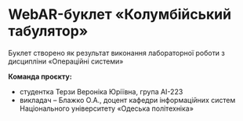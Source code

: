 # WebAR-буклет «Колумбійський табулятор»
Буклет створено як результат виконання лабораторної роботи з дисципліни 
«Операційні системи»

**Команда проєкту:**
- студентка Терзи Вероніка Юріївна, група АІ-223
- викладач – Блажко О.А., доцент кафедри інформаційних систем Національного
університету «Одеська політехніка»
